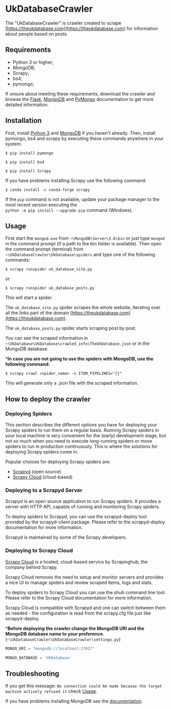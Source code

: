 UkDatabaseCrawler
=================

The "UkDatabaseCrawler" is crawler created to scrape [https://theukdatabase.com](https://theukdatabase.com) for 
information about people based on posts.

## Requirements


  * Python 3 or higher;
  * MongoDB;
  * Scrapy;
  * bs4;
  * pymongo;
  
If unsure about meeting these requirements, download the crawler and
browse the [Flask](http://flask.pocoo.org/docs/0.12), 
[MongoDB](https://docs.mongodb.com) and 
[PyMongo](https://api.mongodb.com/python/current)
documentation to get more detailed information.

## Installation


First, install [Python 3](https://www.python.org) and [MongoDB](https://www.mongodb.com)
if you haven't already. Then, install pymongo, bs4 and scrapy by executing
these commands anywhere in your system:


```terminal
$ pip install pymongo
```

```terminal
$ pip install bs4
```

```terminal
$ pip install Scrapy
```

If you have problems installing Scrapy use the following command: 

```terminal
$ conda install -c conda-forge scrapy
```

If the `pip` command is not available, update your package manager to the
most recent version executing the  
`python -m pip install --upgrade pip` command (Windows).

## Usage

First start the `mongod.exe` from `~\MongoDB\Server\3.6\bin` or just type 
`mongod` in the command prompt (if а path to the bin folder is available).
Then open the command prompt (terminal) from `~\UkDatabaseCrawler\UkDatabase\spiders` 
and type one of the following commands:

```terminal
$ scrapy runspider uk_database_site.py
```

or

```terminal
$ scrapy runspider uk_database_posts.py
```
This will start a spider.

The `uk_database_site.py` spider scrapes the whole website, iterating
over all the links part of the domain [https://theukdatabase.com](https://theukdatabase.com).

The `uk_database_posts.py` spider starts scraping post by post.

You can see the scraped information in 
`~\UkDatabase\UkDatabase\crawled_info\TheUkDatabase.json`
or in the MongoDB database.

***In case you are not going to use the spiders with MongoDB,
use the following command:**

```terminal
$ scrapy crawl <spider_name> -s ITEM_PIPELINES="{}"
```

This will generate only a .json file with the scraped information.

## How to deploy the crawler

### Deploying Spiders

This section describes the different options you have 
for deploying your Scrapy spiders to run them on a regular 
basis. Running Scrapy spiders in your local machine is very 
convenient for the (early) development stage, but not so 
much when you need to execute long-running spiders or move 
spiders to run in production continuously. This is where 
the solutions for deploying Scrapy spiders come in.

Popular choices for deploying Scrapy spiders are:

* [Scrapyd](https://doc.scrapy.org/en/latest/topics/deploy.html#deploy-scrapyd) (open source)
* [Scrapy Cloud](https://doc.scrapy.org/en/latest/topics/deploy.html#deploy-scrapy-cloud) (cloud-based)

### Deploying to a Scrapyd Server
Scrapyd is an open source application to run Scrapy 
spiders. It provides a server with HTTP API, capable of 
running and monitoring Scrapy spiders.

To deploy spiders to Scrapyd, you can use the scrapyd-deploy 
tool provided by the scrapyd-client package. Please refer to 
the scrapyd-deploy documentation for more information.

Scrapyd is maintained by some of the Scrapy developers.

### Deploying to Scrapy Cloud
[Scrapy Cloud](https://scrapinghub.com/scrapy-cloud) is a hosted, 
cloud-based service by Scrapinghub, the company behind Scrapy.

Scrapy Cloud removes the need to setup and monitor servers and 
provides a nice UI to manage spiders and review scraped items,
logs and stats.

To deploy spiders to Scrapy Cloud you can use the shub command 
line tool. Please refer to the Scrapy Cloud documentation for 
more information.

Scrapy Cloud is compatible with Scrapyd and one can switch between 
them as needed - the configuration is read from the scrapy.cfg file 
just like scrapyd-deploy.

***Before deploying the crawler change the MongoDB URI and 
the MongoDB database name to your preference.**
(`~\UkDatabaseCrawler\UkDatabaseCrawler\settings.py`)

```python
MONGO_URI = "mongodb://localhost:27017"
```
```python
MONGO_DATABASE = 'UkDatabase'
```

Troubleshooting
---------------

If you get this message:
`No connection could be made because the target machine actively refused it`
check [Usage](#usage).

If you have problems installing MongoDB see the 
[documentation](https://docs.mongodb.com/manual/tutorial/install-mongodb-enterprise-on-windows).

